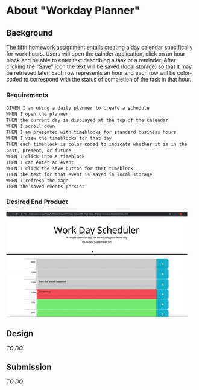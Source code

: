 # About "Workday Planner"

## Background

The fifth homework assignment entails creating a day calendar specifically for work hours.  Users will open the calnder application, click on an hour block and be able to enter text describing a task or a reminder.  After clicking the "Save" icon the text will be saved (local storage) so that it may be retrieved later.  Each row represents an hour and each row will be color-coded to correspond with the status of completion of the task in that hour.  

### Requirements

```
GIVEN I am using a daily planner to create a schedule
WHEN I open the planner
THEN the current day is displayed at the top of the calendar
WHEN I scroll down
THEN I am presented with timeblocks for standard business hours
WHEN I view the timeblocks for that day
THEN each timeblock is color coded to indicate whether it is in the past, present, or future
WHEN I click into a timeblock
THEN I can enter an event
WHEN I click the save button for that timeblock
THEN the text for that event is saved in local storage
WHEN I refresh the page
THEN the saved events persist
```

### Desired End Product

<img src="./assets/images/05-third-party-apis-homework-demo_static_001.gif">

## Design

*TO DO*

## Submission

*TO DO*
